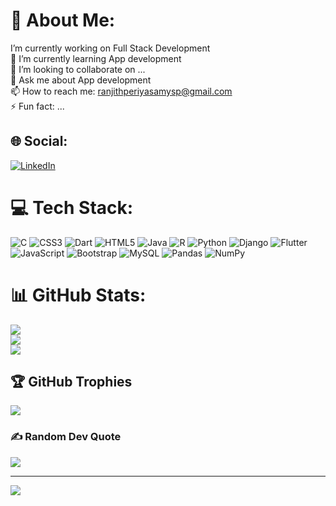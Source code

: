 # 💫 About Me:
I’m currently working on Full Stack Development<br>🌱 I’m currently learning App development<br>👯 I’m looking to collaborate on ...<br>💬 Ask me about App development<br>📫 How to reach me: ranjithperiyasamysp@gmail.com<br>⚡ Fun fact: ...


## 🌐 Social:

<a href="https://www.linkedin.com/in/ranjith-periyasamy-a57824225" target="_blank" >
  
![LinkedIn](https://img.shields.io/badge/LinkedIn-%230077B5.svg?logo=linkedin&logoColor=white)

</a>

# 💻 Tech Stack:
![C](https://img.shields.io/badge/c-%2300599C.svg?style=flat-square&logo=c&logoColor=white) ![CSS3](https://img.shields.io/badge/css3-%231572B6.svg?style=flat-square&logo=css3&logoColor=white) ![Dart](https://img.shields.io/badge/dart-%230175C2.svg?style=flat-square&logo=dart&logoColor=white) ![HTML5](https://img.shields.io/badge/html5-%23E34F26.svg?style=flat-square&logo=html5&logoColor=white) ![Java](https://img.shields.io/badge/java-%23ED8B00.svg?style=flat-square&logo=java&logoColor=white) ![R](https://img.shields.io/badge/r-%23276DC3.svg?style=flat-square&logo=r&logoColor=white) ![Python](https://img.shields.io/badge/python-3670A0?style=flat-square&logo=python&logoColor=ffdd54) ![Django](https://img.shields.io/badge/django-%23092E20.svg?style=flat-square&logo=django&logoColor=white) ![Flutter](https://img.shields.io/badge/Flutter-%2302569B.svg?style=flat-square&logo=Flutter&logoColor=white) ![JavaScript](https://img.shields.io/badge/javascript-%23323330.svg?style=flat-square&logo=javascript&logoColor=%23F7DF1E) ![Bootstrap](https://img.shields.io/badge/bootstrap-%23563D7C.svg?style=flat-square&logo=bootstrap&logoColor=white) ![MySQL](https://img.shields.io/badge/mysql-%2300f.svg?style=flat-square&logo=mysql&logoColor=white) ![Pandas](https://img.shields.io/badge/pandas-%23150458.svg?style=flat-square&logo=pandas&logoColor=white) ![NumPy](https://img.shields.io/badge/numpy-%23013243.svg?style=flat-square&logo=numpy&logoColor=white)
# 📊 GitHub Stats:
![](https://github-readme-stats.vercel.app/api?username=Ranjithsp03&theme=blueberry&hide_border=false&include_all_commits=true&count_private=true)<br/>
![](https://github-readme-streak-stats.herokuapp.com/?user=Ranjithsp03&theme=blueberry&hide_border=false)<br/>
![](https://github-readme-stats.vercel.app/api/top-langs/?username=Ranjithsp03&theme=blueberry&hide_border=false&include_all_commits=true&count_private=true&layout=compact)

## 🏆 GitHub Trophies
![](https://github-profile-trophy.vercel.app/?username=Ranjithsp03&theme=radical&no-frame=false&no-bg=true&margin-w=4)

### ✍️ Random Dev Quote
![](https://quotes-github-readme.vercel.app/api?type=horizontal&theme=radical)

---
[![](https://visitcount.itsvg.in/api?id=Ranjithsp03&icon=0&color=0)](https://visitcount.itsvg.in)

<!-- Proudly created with GPRM ( https://gprm.itsvg.in ) -->
